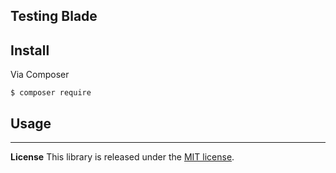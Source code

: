 ## Testing Blade
 

## Install
Via Composer
```shell
$ composer require 
```
## Usage



***

**License**
This library is released under the [MIT license](https://github.com/symfony/polyfill-mbstring/blob/master/LICENSE).

